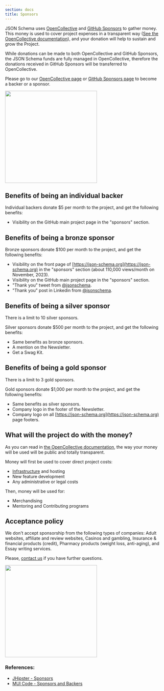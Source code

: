 ```yaml
---
section: docs
title: Sponsors
---
```

JSON Schema uses [OpenCollective](https://opencollective.com/json-schema) and [GitHub Sponsors](https://github.com/sponsors) to gather money. This money is used to cover project expenses in a transparent way ([See the OpenCollective documentation](https://opencollective.com/how-it-works)), and your donation will help to sustain and grow the Project.

While donations can be made to both OpenCollective and GitHub Sponsors, the JSON Schema funds are fully managed in OpenCollective, therefore the donations received in GitHub Sponsors will be transferred to OpenCollective.

Please go to our [OpenCollective page](https://opencollective.com/json-schema) or [GitHub Sponsors page](https://github.com/sponsors/json-schema-org) to become a backer or a sponsor.

<div className='flex flex-wrap justify-center items-center gap-4 w-full'>
 <a href="https://opencollective.com/json-schema/contribute" target="_blank">
  <img src="https://opencollective.com/json-schema/contribute/button@2x.png?color=blue" width=300 />
 </a>
</div>

## Benefits of being an individual backer

Individual backers donate $5 per month to the project, and get the following benefits:

- Visibility on the GitHub main project page in the "sponsors" section.

## Benefits of being a bronze sponsor

Bronze sponsors donate $100 per month to the project, and get the following benefits:

- Visibility on the front page of [https://json-schema.org](https://json-schema.org) in the "sponsors" section (about 110,000 views/month on November, 2023).
- Visibility on the GitHub main project page in the "sponsors" section.
- "Thank you" tweet from [@jsonschema](https://twitter.com/jsonschema).
- "Thank you" post in Linkedin from [@jsonschema](https://www.linkedin.com/company/jsonschema).

## Benefits of being a silver sponsor

There is a limit to 10 silver sponsors.

Silver sponsors donate $500 per month to the project, and get the following benefits:

- Same benefits as bronze sponsors.
- A mention on the Newsletter.
- Get a Swag Kit.

## Benefits of being a gold sponsor

There is a limit to 3 gold sponsors.

Gold sponsors donate $1,000 per month to the project, and get the following benefits:

- Same benefits as silver sponsors.
- Company logo in the footer of the Newsletter.
- Company logo on all [https://json-schema.org](https://json-schema.org) page footers.

## What will the project do with the money?

As you can read in [the OpenCollective documentation](https://docs.opencollective.com), the way your money will be used will be public and totally transparent.

Money will first be used to cover direct project costs:

- [Infrastructure](https://github.com/json-schema-org/community/blob/main/INFRASTRUCTURE.md) and hosting
- New feature development
- Any administrative or legal costs

Then, money will be used for:

- Merchandising
- Mentoring and Contributing programs

## Acceptance policy

We don't accept sponsorship from the following types of companies: Adult websites, affiliate and review websites, Casinos and gambling, Insurance & financial products (credit), Pharmacy products (weight loss, anti-aging), and Essay writing services.

Please, [contact us](mailto:info@json-schema.org) if you have further questions.

<div className='flex flex-wrap justify-center items-center gap-4 w-full'>
 <a href="https://opencollective.com/json-schema/contribute" target="_blank">
  <img src="https://opencollective.com/json-schema/contribute/button@2x.png?color=blue" width=300 />
 </a>
</div>

### References:
- [JHipster - Sponsors](https://www.jhipster.tech/sponsors/)
- [MUI Code - Sponsors and Backers](https://mui.com/material-ui/discover-more/backers/)